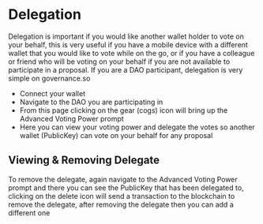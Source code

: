 # Delegation

Delegation is important if you would like another wallet holder to vote on your behalf, this is very useful if you have a mobile device with a different wallet that you would like to vote while on the go, or if you have a colleague or friend who will be voting on your behalf if you are not available to participate in a proposal. If you are a DAO participant, delegation is very simple on governance.so

* Connect your wallet
* Navigate to the DAO you are participating in
* From this page clicking on the gear (cogs) icon will bring up the Advanced Voting Power prompt
* Here you can view your voting power and delegate the votes so another wallet (PublicKey) can vote on your behalf for any proposal

## Viewing & Removing Delegate

To remove the delegate, again navigate to the Advanced Voting Power prompt and there you can see the PublicKey that has been delegated to, clicking on the delete icon will send a transaction to the blockchain to remove the delegate, after removing the delegate then you can add a different one

<figure><img src="../../../.gitbook/assets/Screenshot 2024-06-18 at 1.43.38 PM.png" alt=""><figcaption></figcaption></figure>

<figure><img src="../../../.gitbook/assets/Screenshot 2024-06-18 at 1.42.39 PM.png" alt=""><figcaption></figcaption></figure>

